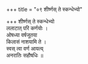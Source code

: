 +++
title = "०९ शीर्ष्णस् ते स्कन्धेभ्यो"

+++
शीर्ष्णस् ते स्कन्धेभ्यो  
ललाटात् परि कर्णयोः ।  
ओषध्या वर्षजूतया  
किलासं नाशयामि ते ।  
स्वस् त्वा वर्ण आयत्य्  
अनरातिः सहौषधिः ॥